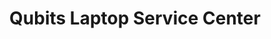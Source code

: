 ---
title: "Qubits Laptop Service Center"
url: /kunnamkulam/qubits-laptop-service-center/
shop: computer
---